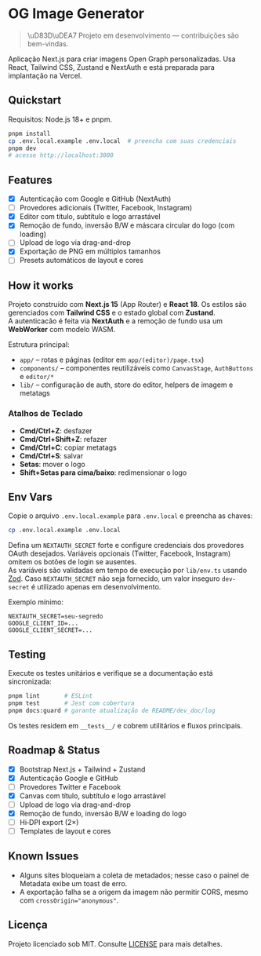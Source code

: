 # OG Image Generator
> \uD83D\uDEA7 Projeto em desenvolvimento — contribuições são bem-vindas.

Aplicação Next.js para criar imagens Open Graph personalizadas. Usa React, Tailwind CSS, Zustand e NextAuth e está preparada para implantação na Vercel.

## Quickstart
Requisitos: Node.js 18+ e pnpm.

```bash
pnpm install
cp .env.local.example .env.local  # preencha com suas credenciais
pnpm dev
# acesse http://localhost:3000
```

## Features
- [x] Autenticação com Google e GitHub (NextAuth)
- [ ] Provedores adicionais (Twitter, Facebook, Instagram)
- [x] Editor com título, subtítulo e logo arrastável
- [x] Remoção de fundo, inversão B/W e máscara circular do logo (com loading)
- [ ] Upload de logo via drag-and-drop
- [x] Exportação de PNG em múltiplos tamanhos
- [ ] Presets automáticos de layout e cores

## How it works
Projeto construído com **Next.js 15** (App Router) e **React 18**. Os estilos são gerenciados com **Tailwind CSS** e o estado global com **Zustand**.  
A autenticacão é feita via **NextAuth** e a remoção de fundo usa um **WebWorker** com modelo WASM.

Estrutura principal:
- `app/` – rotas e páginas (editor em `app/(editor)/page.tsx`)
- `components/` – componentes reutilizáveis como `CanvasStage`, `AuthButtons` e `editor/*`
- `lib/` – configuração de auth, store do editor, helpers de imagem e metatags

### Atalhos de Teclado
- **Cmd/Ctrl+Z**: desfazer  
- **Cmd/Ctrl+Shift+Z**: refazer  
- **Cmd/Ctrl+C**: copiar metatags  
- **Cmd/Ctrl+S**: salvar  
- **Setas**: mover o logo  
- **Shift+Setas para cima/baixo**: redimensionar o logo

## Env Vars
Copie o arquivo `.env.local.example` para `.env.local` e preencha as chaves:

```bash
cp .env.local.example .env.local
```

Defina um `NEXTAUTH_SECRET` forte e configure credenciais dos provedores OAuth desejados. Variáveis opcionais (Twitter, Facebook, Instagram) omitem os botões de login se ausentes.  
As variáveis são validadas em tempo de execução por `lib/env.ts` usando [Zod](https://github.com/colinhacks/zod). Caso `NEXTAUTH_SECRET` não seja fornecido, um valor inseguro `dev-secret` é utilizado apenas em desenvolvimento.

Exemplo mínimo:

```env
NEXTAUTH_SECRET=seu-segredo
GOOGLE_CLIENT_ID=...
GOOGLE_CLIENT_SECRET=...
```

## Testing
Execute os testes unitários e verifique se a documentação está sincronizada:

```bash
pnpm lint       # ESLint
pnpm test       # Jest com cobertura
pnpm docs:guard # garante atualização de README/dev_doc/log
```

Os testes residem em `__tests__/` e cobrem utilitários e fluxos principais.

## Roadmap & Status
- [x] Bootstrap Next.js + Tailwind + Zustand
- [x] Autenticação Google e GitHub
- [ ] Provedores Twitter e Facebook
- [x] Canvas com título, subtítulo e logo arrastável
- [ ] Upload de logo via drag-and-drop
- [x] Remoção de fundo, inversão B/W e loading do logo
- [ ] Hi‑DPI export (2×)
- [ ] Templates de layout e cores

## Known Issues
- Alguns sites bloqueiam a coleta de metadados; nesse caso o painel de Metadata exibe um toast de erro.
- A exportação falha se a origem da imagem não permitir CORS, mesmo com `crossOrigin="anonymous"`.

## Licença
Projeto licenciado sob MIT. Consulte [LICENSE](LICENSE) para mais detalhes.
